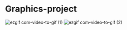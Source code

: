 # Graphics-project
![ezgif com-video-to-gif (1)](https://user-images.githubusercontent.com/43928828/83287611-41fcf880-a1e2-11ea-8511-0c4f83502a9b.gif)
![ezgif com-video-to-gif (2)](https://user-images.githubusercontent.com/43928828/83287627-4aedca00-a1e2-11ea-864b-69fae10bf205.gif)
